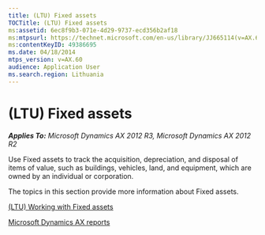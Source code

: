 ```yaml
---
title: (LTU) Fixed assets
TOCTitle: (LTU) Fixed assets
ms:assetid: 6ec8f9b3-071e-4d29-9737-ecd356b2af18
ms:mtpsurl: https://technet.microsoft.com/en-us/library/JJ665114(v=AX.60)
ms:contentKeyID: 49386695
ms.date: 04/18/2014
mtps_version: v=AX.60
audience: Application User
ms.search.region: Lithuania
---
```


# (LTU) Fixed assets 


_**Applies To:** Microsoft Dynamics AX 2012 R3, Microsoft Dynamics AX 2012 R2_

Use Fixed assets to track the acquisition, depreciation, and disposal of items of value, such as buildings, vehicles, land, and equipment, which are owned by an individual or corporation.

The topics in this section provide more information about Fixed assets.

[(LTU) Working with Fixed assets](ltu-working-with-fixed-assets.md)

[Microsoft Dynamics AX reports](microsoft-dynamics-ax-reports.md)

  


